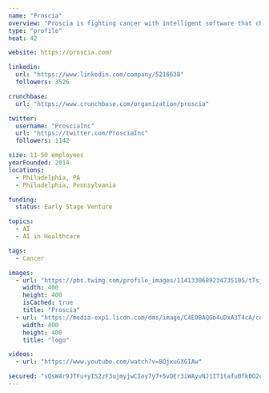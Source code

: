 ```yaml
---
name: "Proscia"
overview: "Proscia is fighting cancer with intelligent software that changes the way the world practices pathology. Join us."
type: "profile"
heat: 42

website: https://proscia.com/

linkedin:
  url: "https://www.linkedin.com/company/5216638"
  followers: 3526

crunchbase:
  url: "https://www.crunchbase.com/organization/proscia"

twitter:
  username: "ProsciaInc"
  url: "https://twitter.com/ProsciaInc"
  followers: 1142

size: 11-50 employees
yearFounded: 2014
locations:
  - Philadelphia, PA
  - Philadelphia, Pennsylvania

funding:
  status: Early Stage Venture

topics:
  - AI
  - AI in Healthcare

tags:
  - Cancer

images:
  - url: "https://pbs.twimg.com/profile_images/1141330689234735105/tTsjBxrw_400x400.png"
    width: 400
    height: 400
    isCached: true
    title: "Proscia"
  - url: "https://media-exp1.licdn.com/dms/image/C4E0BAQGo4uDxA3T4cA/company-logo_200_200/0?e=1594857600&v=beta&t=CCn89n7RYfKdbqEV2NcxY7T8leno3MhxwfkbaGEs4aU"
    width: 400
    height: 400
    title: "logo"

videos:
  - url: "https://www.youtube.com/watch?v=8QjxuGXGIAw"

secured: "sQsW4r9JTFu+yIS2zF3ujmyjwCIoy7y7+5vDEr3iWAyvNJ1IT1tafuBfk0O2q+RiVnE+uk4YCx5xu+x6x8r1VUar1NO6BLEB+SvNMtzjqda2ljYw4WcPy0dOZ/JJgptdTOef3/GwWLfcXH2JSCtSyHsfW2pv9y62tOHE0ic8sH2kLHy3n68/ZfHoNUOptE722HEyWOgO/9aJUtuWZJVO9mNDz1jXg+JxAXp5oRqH3uF/x2HuiCYeBGwtUQM2TylUAU/289fr3h3/ZQOi//Hk+AQ3tu5X+d9pMoQKK9fenZVBLYPz6F0UXnt2UlBcJEl39Ajhs9htIj7pFCMH+swEIpqUYAKIORAPE7QWlPabf3qu8UaCSX61+WAHNI3mc1cpsJijundHCPXVES8M0Jg2TA==;UfP1WMnRmn4z1W/0xjLriw=="
---
```


